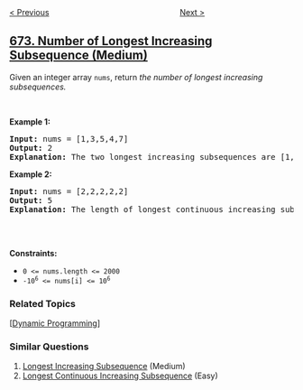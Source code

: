 <!--|This file generated by command(leetcode description); DO NOT EDIT.    |-->
<!--+----------------------------------------------------------------------+-->
<!--|@author    openset <openset.wang@gmail.com>                           |-->
<!--|@link      https://github.com/openset                                 |-->
<!--|@home      https://github.com/openset/leetcode                        |-->
<!--+----------------------------------------------------------------------+-->

[< Previous](../bulb-switcher-ii "Bulb Switcher II")
　　　　　　　　　　　　　　　　
[Next >](../longest-continuous-increasing-subsequence "Longest Continuous Increasing Subsequence")

## [673. Number of Longest Increasing Subsequence (Medium)](https://leetcode.com/problems/number-of-longest-increasing-subsequence "最长递增子序列的个数")

<p>Given an integer array&nbsp;<code>nums</code>, return <em>the number of longest increasing subsequences.</em></p>

<p>&nbsp;</p>
<p><strong>Example 1:</strong></p>

<pre>
<strong>Input:</strong> nums = [1,3,5,4,7]
<strong>Output:</strong> 2
<strong>Explanation:</strong> The two longest increasing subsequences are [1, 3, 4, 7] and [1, 3, 5, 7].
</pre>

<p><strong>Example 2:</strong></p>

<pre>
<strong>Input:</strong> nums = [2,2,2,2,2]
<strong>Output:</strong> 5
<strong>Explanation:</strong> The length of longest continuous increasing subsequence is 1, and there are 5 subsequences&#39; length is 1, so output 5.

</pre>

<p>&nbsp;</p>
<p><strong>Constraints:</strong></p>

<ul>
	<li><code>0 &lt;= nums.length &lt;= 2000</code></li>
	<li><code>-10<sup>6</sup> &lt;= nums[i] &lt;= 10<sup>6</sup></code></li>
</ul>

### Related Topics
  [[Dynamic Programming](../../tag/dynamic-programming/README.md)]

### Similar Questions
  1. [Longest Increasing Subsequence](../longest-increasing-subsequence) (Medium)
  1. [Longest Continuous Increasing Subsequence](../longest-continuous-increasing-subsequence) (Easy)
